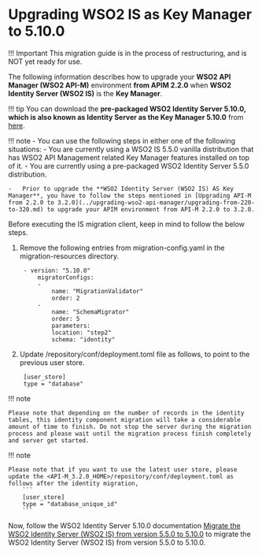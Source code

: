# Upgrading WSO2 IS as Key Manager to 5.10.0

!!! Important
    This migration guide is in the process of restructuring, and is NOT yet ready for use.

The following information describes how to upgrade your **WSO2 API Manager (WSO2 API-M)** environment **from APIM 2.2.0** when **WSO2 Identity Server (WSO2 IS)** is the **Key Manager**.

!!! tip
    You can download the **pre-packaged WSO2 Identity Server 5.10.0, which is also known as Identity Server as the Key Manager 5.10.0** from [here](https://wso2.com/api-management/install/key-manager/).

!!! note
    -   You can use the following steps in either one of the following situations:
        -   You are currently using a WSO2 IS 5.5.0 vanilla distribution that has WSO2 API Management related Key Manager features installed on top of it.
        -   You are currently using a pre-packaged WSO2 Identity Server 5.5.0 distribution.
    
    -   Prior to upgrade the **WSO2 Identity Server (WSO2 IS) AS Key Manager**, you have to follow the steps mentioned in [Upgrading API-M from 2.2.0 to 3.2.0](../upgrading-wso2-api-manager/upgrading-from-220-to-320.md) to upgrade your APIM environment from API-M 2.2.0 to 3.2.0.

Before executing the IS migration client, keep in mind to follow the below steps.

1. Remove the following entries from migration-config.yaml in the migration-resources directory.
                
        - version: "5.10.0"
            migratorConfigs:
            -
                name: "MigrationValidator"
                order: 2
            -
                name: "SchemaMigrator"
                order: 5
                parameters:
                location: "step2"
                schema: "identity"
               

2. Update <IS-KM-HOME>/repository/conf/deployment.toml file as follows, to point to the previous user store.

        [user_store]
        type = "database"

!!! note
    
    Please note that depending on the number of records in the identity tables, this identity component migration will take a considerable amount of time to finish. Do not stop the server during the migration process and please wait until the migration process finish completely and server get started.

!!! note
    
    Please note that if you want to use the latest user store, please update the <API-M_3.2.0_HOME>/repository/conf/deployment.toml as follows after the identity migration,
        ```
        [user_store]
        type = "database_unique_id"
        ```

Now, follow the WSO2 Identity Server 5.10.0 documentation [Migrate the WSO2 Identity Server (WSO2 IS) from version 5.5.0 to 5.10.0](https://is.docs.wso2.com/en/5.10.0/setup/migrating-to-5100/) to migrate the WSO2 Identity Server (WSO2 IS) from version 5.5.0 to 5.10.0.